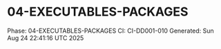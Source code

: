 # 04-EXECUTABLES-PACKAGES
Phase: 04-EXECUTABLES-PACKAGES
CI: CI-DD001-010
Generated: Sun Aug 24 22:41:16 UTC 2025

